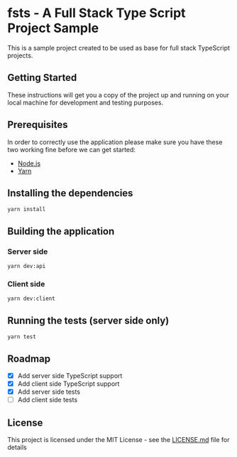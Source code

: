# fsts - A Full Stack Type Script Project Sample

This is a sample project created to be used as base for full stack TypeScript projects.

## Getting Started

These instructions will get you a copy of the project up and running on your local machine for development and testing purposes.

## Prerequisites

In order to correctly use the application please make sure you have these two
working fine before we can get started:

- [Node.js](https://nodejs.org/en/download/)
- [Yarn](https://yarnpkg.com/lang/en/)

## Installing the dependencies

```
yarn install
```

## Building the application

### Server side

```
yarn dev:api
```

### Client side

```
yarn dev:client
```

## Running the tests (server side only)

```
yarn test
```

## Roadmap

- [x] Add server side TypeScript support
- [x] Add client side TypeScript support
- [x] Add server side tests
- [ ] Add client side tests

## License

This project is licensed under the MIT License - see the [LICENSE.md](LICENSE.md) file for details
